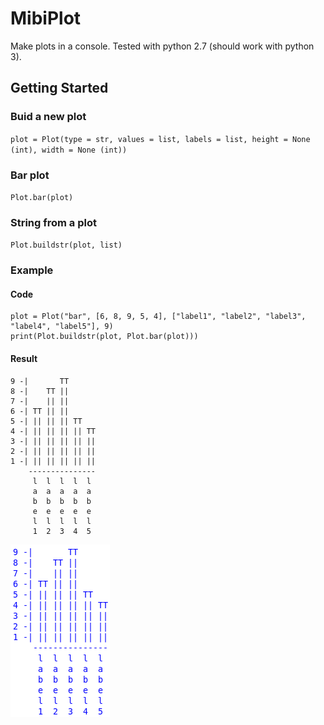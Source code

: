 # MibiPlot
Make plots in a console. Tested with python 2.7 (should work with python 3).
## Getting Started
### Buid a new plot
`plot = Plot(type = str, values = list, labels = list, height = None (int), width = None (int))`
### Bar plot
`Plot.bar(plot)`
### String from a plot
`Plot.buildstr(plot, list)`
### Example
#### Code
```
plot = Plot("bar", [6, 8, 9, 5, 4], ["label1", "label2", "label3", "label4", "label5"], 9)
print(Plot.buildstr(plot, Plot.bar(plot)))
```
#### Result
```
9 -|       TT       
8 -|    TT ||       
7 -|    || ||       
6 -| TT || ||       
5 -| || || || TT    
4 -| || || || || TT 
3 -| || || || || || 
2 -| || || || || || 
1 -| || || || || || 
    --------------- 
     l  l  l  l  l  
     a  a  a  a  a  
     b  b  b  b  b  
     e  e  e  e  e  
     l  l  l  l  l  
     1  2  3  4  5  
```
![Screenshot](screenshot.png)
